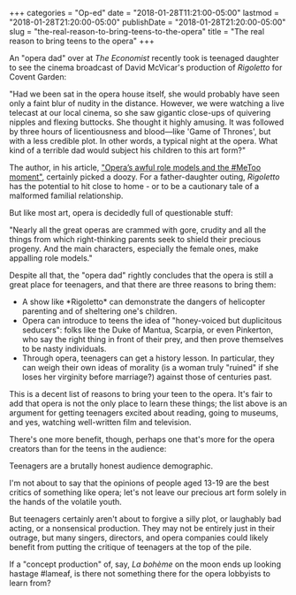 +++
categories = "Op-ed"
date = "2018-01-28T11:21:00-05:00"
lastmod = "2018-01-28T21:20:00-05:00"
publishDate = "2018-01-28T21:20:00-05:00"
slug = "the-real-reason-to-bring-teens-to-the-opera"
title = "The real reason to bring teens to the opera"
+++

An "opera dad" over at *The Economist* recently took is teenaged daughter to see the cinema broadcast of David McVicar's production of *Rigoletto* for Covent Garden:

"Had we been sat in the opera house itself, she would probably have seen only a faint blur of nudity in the distance. However, we were watching a live telecast at our local cinema, so she saw gigantic close-ups of quivering nipples and flexing buttocks. She thought it highly amusing. It was followed by three hours of licentiousness and blood—like 'Game of Thrones', but with a less credible plot. In other words, a typical night at the opera. What kind of a terrible dad would subject his children to this art form?"

The author, in his article, ["Opera’s awful role models and the #MeToo moment"](https://www.economist.com/blogs/prospero/2018/01/confessions-opera-dad), certainly picked a doozy. For a father-daughter outing, *Rigoletto* has the potential to hit close to home - or to be a cautionary tale of a malformed familial relationship. 

But like most art, opera is decidedly full of questionable stuff:

"Nearly all the great operas are crammed with gore, crudity and all the things from which right-thinking parents seek to shield their precious progeny. And the main characters, especially the female ones, make appalling role models."

Despite all that, the "opera dad" rightly concludes that the opera is still a great place for teenagers, and that there are three reasons to bring them:
 
<ul class="nospace">

<li>A show like *Rigoletto* can demonstrate the dangers of helicopter parenting and of sheltering one's children.
<li>Opera can introduce to teens the idea of "honey-voiced but duplicitous seducers": folks like the Duke of Mantua, Scarpia, or even Pinkerton, who say the right thing in front of their prey, and then prove themselves to be nasty individuals.
<li>Through opera, teenagers can get a history lesson. In particular, they can weigh their own ideas of morality (is a woman truly "ruined" if she loses her virginity before marriage?) against those of centuries past.

</ul>

This is a decent list of reasons to bring your teen to the opera. It's fair to add that opera is not the only place to learn these things; the list above is an argument for getting teenagers excited about reading, going to museums, and yes, watching well-written film and television. 

There's one more benefit, though, perhaps one that's more for the opera creators than for the teens in the audience:

Teenagers are a brutally honest audience demographic.

I'm not about to say that the opinions of people aged 13-19 are the best critics of something like opera; let's not leave our precious art form solely in the hands of the volatile youth.

But teenagers certainly aren't about to forgive a silly plot, or laughably bad acting, or a nonsensical production. They may not be entirely just in their outrage, but many singers, directors, and opera companies could likely benefit from putting the critique of teenagers at the top of the pile.

If a "concept production" of, say, *La bohème* on the moon ends up looking hastage #lameaf, is there not something there for the opera lobbyists to learn from?
